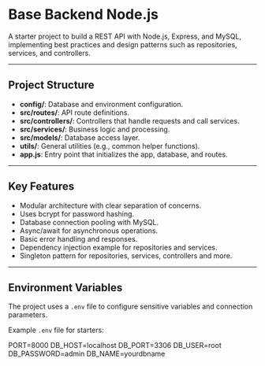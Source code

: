 # Base Backend Node.js

A starter project to build a REST API with Node.js, Express, and MySQL, implementing best practices and design patterns such as repositories, services, and controllers.

---

## Project Structure

- **config/**: Database and environment configuration.
- **src/routes/**: API route definitions.
- **src/controllers/**: Controllers that handle requests and call services.
- **src/services/**: Business logic and processing.
- **src/models/**: Database access layer.
- **utils/**: General utilities (e.g., common helper functions).
- **app.js**: Entry point that initializes the app, database, and routes.

---

## Key Features

- Modular architecture with clear separation of concerns.
- Uses bcrypt for password hashing.
- Database connection pooling with MySQL.
- Async/await for asynchronous operations.
- Basic error handling and responses.
- Dependency injection example for repositories and services.
- Singleton pattern for repositories, services, controllers and more.

---

## Environment Variables

The project uses a `.env` file to configure sensitive variables and connection parameters.

Example `.env` file for starters:

PORT=8000
DB_HOST=localhost
DB_PORT=3306
DB_USER=root
DB_PASSWORD=admin
DB_NAME=yourdbname
